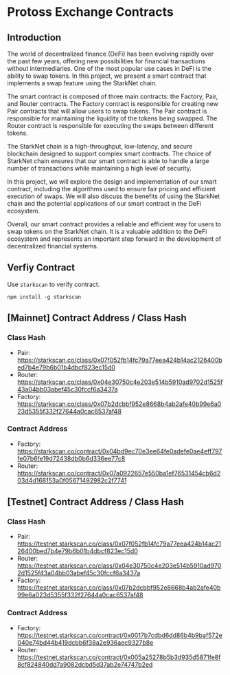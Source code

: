 # Protoss Exchange Contracts

## Introduction

The world of decentralized finance (DeFi) has been evolving rapidly over the past few years, offering new possibilities for financial transactions without intermediaries. One of the most popular use cases in DeFi is the ability to swap tokens. In this project, we present a smart contract that implements a swap feature using the StarkNet chain.

The smart contract is composed of three main contracts: the Factory, Pair, and Router contracts. The Factory contract is responsible for creating new Pair contracts that will allow users to swap tokens. The Pair contract is responsible for maintaining the liquidity of the tokens being swapped. The Router contract is responsible for executing the swaps between different tokens.

The StarkNet chain is a high-throughput, low-latency, and secure blockchain designed to support complex smart contracts. The choice of StarkNet chain ensures that our smart contract is able to handle a large number of transactions while maintaining a high level of security.

In this project, we will explore the design and implementation of our smart contract, including the algorithms used to ensure fair pricing and efficient execution of swaps. We will also discuss the benefits of using the StarkNet chain and the potential applications of our smart contract in the DeFi ecosystem.

Overall, our smart contract provides a reliable and efficient way for users to swap tokens on the StarkNet chain. It is a valuable addition to the DeFi ecosystem and represents an important step forward in the development of decentralized financial systems.

## Verfiy Contract

Use `starkscan` to verify contract.

`npm install -g starkscan`

## [Mainnet] Contract Address / Class Hash

### Class Hash
- Pair: https://starkscan.co/class/0x07f052fb14fc79a77eea424b14ac2126400bed7b4e79b6b01b4dbcf823ec15d0
- Router: https://starkscan.co/class/0x04e30750c4e203e514b5910ad9702d1525f43a04bb03abef45c30fccf6a3437a
- Factory: https://starkscan.co/class/0x07b2dcbbf952e8668b4ab2afe40b99e6a023d5355f332f27644a0cac6537af48

### Contract Address
- Factory: https://starkscan.co/contract/0x04bd9ec70e3ee64fe0adefe0ae4eff797fe07b6fe19d72438db0b6d336ee77c8
- Router: https://starkscan.co/contract/0x07a0922657e550ba1ef76531454cb6d203d4d168153a0f05671492982c2f7741

## [Testnet] Contract Address / Class Hash

### Class Hash
- Pair: https://testnet.starkscan.co/class/0x07f052fb14fc79a77eea424b14ac2126400bed7b4e79b6b01b4dbcf823ec15d0
- Router: https://testnet.starkscan.co/class/0x04e30750c4e203e514b5910ad9702d1525f43a04bb03abef45c30fccf6a3437a
- Factory: https://testnet.starkscan.co/class/0x07b2dcbbf952e8668b4ab2afe40b99e6a023d5355f332f27644a0cac6537af48

### Contract Address
- Factory: https://testnet.starkscan.co/contract/0x0017b7cdbd6dd86b4b9baf572e040e74bd44b419dcbb6f38a2e936aec9327b8e
- Router: https://testnet.starkscan.co/contract/0x005a25278b5b3d935d5871fe8f8cf824840dd7a9082dcbd5d37ab2e74747b2ed
